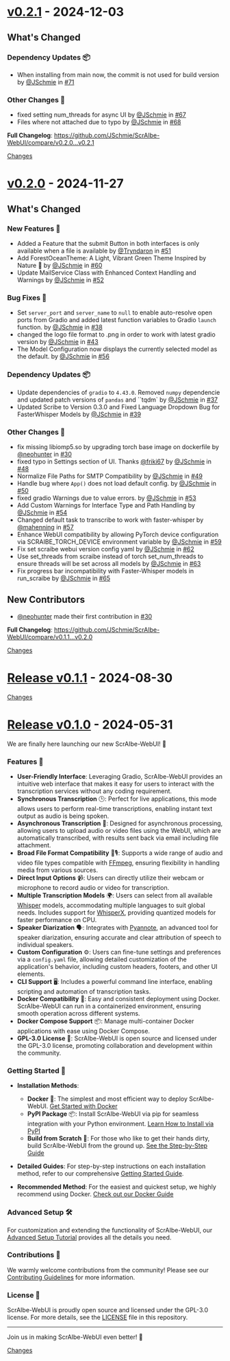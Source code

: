 <a id="v0.2.1"></a>
# [v0.2.1](https://github.com/JSchmie/ScrAIbe-WebUI/releases/tag/v0.2.1) - 2024-12-03

<!-- Release notes generated using configuration in .github/release.yml at v0.2.1 -->

## What's Changed
### Dependency Updates 📦
* When installing from main now, the commit is not used for build version by [@JSchmie](https://github.com/JSchmie) in [#71](https://github.com/JSchmie/ScrAIbe-WebUI/pull/71)
### Other Changes 🔧
* fixed setting num_threads for async UI  by [@JSchmie](https://github.com/JSchmie) in [#67](https://github.com/JSchmie/ScrAIbe-WebUI/pull/67)
* Files where not attached due to typo by [@JSchmie](https://github.com/JSchmie) in [#68](https://github.com/JSchmie/ScrAIbe-WebUI/pull/68)


**Full Changelog**: https://github.com/JSchmie/ScrAIbe-WebUI/compare/v0.2.0...v0.2.1

[Changes][v0.2.1]


<a id="v0.2.0"></a>
# [v0.2.0](https://github.com/JSchmie/ScrAIbe-WebUI/releases/tag/v0.2.0) - 2024-11-27

<!-- Release notes generated using configuration in .github/release.yml at v0.2.0 -->

## What's Changed
### New Features 🎉
* Added a Feature that the submit Button in both interfaces is only available when a file is available by [@Tryndaron](https://github.com/Tryndaron) in [#51](https://github.com/JSchmie/ScrAIbe-WebUI/pull/51)
* Add ForestOceanTheme: A Light, Vibrant Green Theme Inspired by Nature 🌲 by [@JSchmie](https://github.com/JSchmie) in [#60](https://github.com/JSchmie/ScrAIbe-WebUI/pull/60)
* Update MailService Class with Enhanced Context Handling and Warnings by [@JSchmie](https://github.com/JSchmie) in [#52](https://github.com/JSchmie/ScrAIbe-WebUI/pull/52)
### Bug Fixes 🐛
* Set `server_port` and `server_name` to `null` to enable auto-resolve open ports from Gradio and added latest function variables to Gradio `launch` function.  by [@JSchmie](https://github.com/JSchmie) in [#38](https://github.com/JSchmie/ScrAIbe-WebUI/pull/38)
* changed the logo file format to .png  in order to work with latest gradio version by [@JSchmie](https://github.com/JSchmie) in [#43](https://github.com/JSchmie/ScrAIbe-WebUI/pull/43)
* The Model Configuration now displays the currently selected model as the default. by [@JSchmie](https://github.com/JSchmie) in [#56](https://github.com/JSchmie/ScrAIbe-WebUI/pull/56)
### Dependency Updates 📦
* Update dependencies of `gradio` to `4.43.0`. Removed `numpy` dependencie and updated patch versions of `pandas` and ``tqdm` by [@JSchmie](https://github.com/JSchmie) in [#37](https://github.com/JSchmie/ScrAIbe-WebUI/pull/37)
* Updated Scribe to Version 0.3.0 and Fixed Language Dropdown Bug for FasterWhisper Models by [@JSchmie](https://github.com/JSchmie) in [#39](https://github.com/JSchmie/ScrAIbe-WebUI/pull/39)
### Other Changes 🔧
* fix missing libiomp5.so by upgrading torch base image on dockerfile by [@neohunter](https://github.com/neohunter) in [#30](https://github.com/JSchmie/ScrAIbe-WebUI/pull/30)
* fixed typo in Settings section of UI. Thanks [@friki67](https://github.com/friki67) by [@JSchmie](https://github.com/JSchmie) in [#48](https://github.com/JSchmie/ScrAIbe-WebUI/pull/48)
* Normalize File Paths for SMTP Compatibility by [@JSchmie](https://github.com/JSchmie) in [#49](https://github.com/JSchmie/ScrAIbe-WebUI/pull/49)
* Handle bug where `App()` does not load default config. by [@JSchmie](https://github.com/JSchmie) in [#50](https://github.com/JSchmie/ScrAIbe-WebUI/pull/50)
* fixed gradio Warnings due to value errors. by [@JSchmie](https://github.com/JSchmie) in [#53](https://github.com/JSchmie/ScrAIbe-WebUI/pull/53)
* Add Custom Warnings for Interface Type and Path Handling by [@JSchmie](https://github.com/JSchmie) in [#54](https://github.com/JSchmie/ScrAIbe-WebUI/pull/54)
* Changed default task to transcribe to work with faster-whisper by [@mahenning](https://github.com/mahenning) in [#57](https://github.com/JSchmie/ScrAIbe-WebUI/pull/57)
* Enhance WebUI compatibility by allowing PyTorch device configuration via SCRAIBE_TORCH_DEVICE environment variable by [@JSchmie](https://github.com/JSchmie) in [#59](https://github.com/JSchmie/ScrAIbe-WebUI/pull/59)
* Fix set scraibe webui version config yaml by [@JSchmie](https://github.com/JSchmie) in [#62](https://github.com/JSchmie/ScrAIbe-WebUI/pull/62)
* Use set_threads  from scraibe instead of torch set_num_threads to ensure threads will be set across all models by [@JSchmie](https://github.com/JSchmie) in [#63](https://github.com/JSchmie/ScrAIbe-WebUI/pull/63)
* Fix progress bar incompatibility with Faster-Whisper models in run_scraibe by [@JSchmie](https://github.com/JSchmie) in [#65](https://github.com/JSchmie/ScrAIbe-WebUI/pull/65)

## New Contributors
* [@neohunter](https://github.com/neohunter) made their first contribution in [#30](https://github.com/JSchmie/ScrAIbe-WebUI/pull/30)

**Full Changelog**: https://github.com/JSchmie/ScrAIbe-WebUI/compare/v0.1.1...v0.2.0

[Changes][v0.2.0]


<a id="v0.1.1"></a>
# [Release v0.1.1](https://github.com/JSchmie/ScrAIbe-WebUI/releases/tag/v0.1.1) - 2024-08-30



[Changes][v0.1.1]


<a id="v0.1.0"></a>
# [Release v0.1.0](https://github.com/JSchmie/ScrAIbe-WebUI/releases/tag/v0.1.0) - 2024-05-31

We are finally here launching our new ScrAIbe-WebUI! 🎉

### Features 🌟

- **User-Friendly Interface**: Leveraging Gradio, ScrAIbe-WebUI provides an intuitive web interface that makes it easy for users to interact with the transcription services without any coding requirement.
- **Synchronous Transcription** 🕒: Perfect for live applications, this mode allows users to perform real-time transcriptions, enabling instant text output as audio is being spoken.
- **Asynchronous Transcription** 📨: Designed for asynchronous processing, allowing users to upload audio or video files using the WebUI, which are automatically transcribed, with results sent back via email including file attachment.
- **Broad File Format Compatibility** 🎥🎙: Supports a wide range of audio and video file types compatible with [FFmpeg](https://ffmpeg.org/), ensuring flexibility in handling media from various sources.
- **Direct Input Options** 📹: Users can directly utilize their webcam or microphone to record audio or video for transcription.
- **Multiple Transcription Models** 🌍: Users can select from all available [Whisper](https://github.com/openai/whisper) models, accommodating multiple languages to suit global needs. Includes support for [WhisperX](https://github.com/m-bain/whisperX), providing quantized models for faster performance on CPU.
- **Speaker Diarization** 🗣: Integrates with [Pyannote](https://github.com/pyannote/pyannote-audio), an advanced tool for speaker diarization, ensuring accurate and clear attribution of speech to individual speakers.
- **Custom Configuration** ⚙️: Users can fine-tune settings and preferences via a `config.yaml` file, allowing detailed customization of the application's behavior, including custom headers, footers, and other UI elements.
- **CLI Support** 🖥: Includes a powerful command line interface, enabling scripting and automation of transcription tasks.
- **Docker Compatibility** 🐳: Easy and consistent deployment using Docker. ScrAIbe-WebUI can run in a containerized environment, ensuring smooth operation across different systems.
- **Docker Compose Support** 📦: Manage multi-container Docker applications with ease using Docker Compose.
- **GPL-3.0 License** 📜: ScrAIbe-WebUI is open source and licensed under the GPL-3.0 license, promoting collaboration and development within the community.

### Getting Started 🚀

- **Installation Methods**:
  - **Docker** 🐳: The simplest and most efficient way to deploy ScrAIbe-WebUI. [Get Started with Docker](./docs/GETTING_STARTED_DOCKER.md)
  - **PyPI Package** 📦: Install ScrAIbe-WebUI via pip for seamless integration with your Python environment. [Learn How to Install via PyPI](./docs/GETTING_STARTED.md#pypi-package)
  - **Build from Scratch** 🔧: For those who like to get their hands dirty, build ScrAIbe-WebUI from the ground up. [See the Step-by-Step Guide](./docs/GETTING_STARTED.md#build-from-scratch)

- **Detailed Guides**: For step-by-step instructions on each installation method, refer to our comprehensive [Getting Started Guide](./docs/GETTING_STARTED.md).
- **Recommended Method**: For the easiest and quickest setup, we highly recommend using Docker. [Check out our Docker Guide](./docs/GETTING_STARTED_DOCKER.md)

### Advanced Setup 🛠

For customization and extending the functionality of ScrAIbe-WebUI, our [Advanced Setup Tutorial](./docs/Customize.md) provides all the details you need.

### Contributions 🤝

We warmly welcome contributions from the community! Please see our [Contributing Guidelines](./CONTRIBUTING.md) for more information.

### License 📜

ScrAIbe-WebUI is proudly open source and licensed under the GPL-3.0 license. For more details, see the [LICENSE](./LICENSE) file in this repository.

---

Join us in making ScrAIbe-WebUI even better! 🚀

[Changes][v0.1.0]


[v0.2.1]: https://github.com/JSchmie/ScrAIbe-WebUI/compare/v0.2.0...v0.2.1
[v0.2.0]: https://github.com/JSchmie/ScrAIbe-WebUI/compare/v0.1.1...v0.2.0
[v0.1.1]: https://github.com/JSchmie/ScrAIbe-WebUI/compare/v0.1.0...v0.1.1
[v0.1.0]: https://github.com/JSchmie/ScrAIbe-WebUI/tree/v0.1.0

<!-- Generated by https://github.com/rhysd/changelog-from-release v3.8.1 -->
